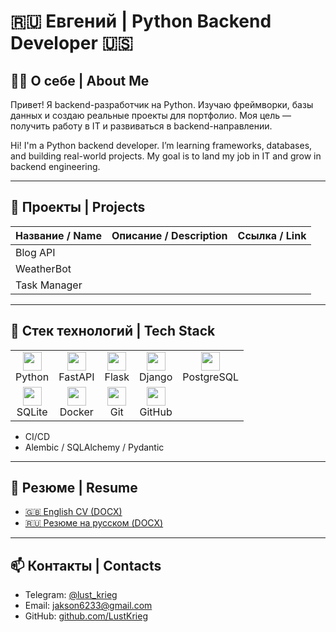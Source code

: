 # 🇷🇺 Евгений | Python Backend Developer 🇺🇸

## 👨‍💻 О себе | About Me
Привет! Я backend-разработчик на Python. Изучаю фреймворки, базы данных и создаю реальные проекты для портфолио. Моя цель — получить работу в IT и развиваться в backend-направлении.

Hi! I'm a Python backend developer. I’m learning frameworks, databases, and building real-world projects. My goal is to land my job in IT and grow in backend engineering.

---

## 📂 Проекты | Projects

| Название / Name | Описание / Description | Ссылка / Link |
|-----------------|------------------------|---------------|
| Blog API        | |
| WeatherBot      | |
| Task Manager    | |

---

## 🔧 Стек технологий | Tech Stack
<table>
  <tr>
    <td align="center" valign="top">
      <img src="https://cdn.jsdelivr.net/gh/devicons/devicon/icons/python/python-original.svg" width="30" /><br/>Python
    </td>
    <td align="center" valign="top">
      <img src="https://cdn.jsdelivr.net/gh/devicons/devicon/icons/fastapi/fastapi-original.svg" width="30" /><br/>FastAPI
    </td>
    <td align="center" valign="top">
      <img src="https://cdn.jsdelivr.net/gh/devicons/devicon/icons/flask/flask-original.svg" width="30" /><br/>Flask
    </td>
    <td align="center" valign="top">
      <img src="https://cdn.jsdelivr.net/gh/devicons/devicon/icons/django/django-plain.svg" width="30" /><br/>Django
    </td>
    <td align="center" valign="top">
      <img src="https://cdn.jsdelivr.net/gh/devicons/devicon/icons/postgresql/postgresql-original.svg" width="30" /><br/>PostgreSQL
    </td>
  </tr>
  <tr>
    <td align="center" valign="top">
      <img src="https://cdn.jsdelivr.net/gh/devicons/devicon/icons/sqlite/sqlite-original.svg" width="30" /><br/>SQLite
    </td>
    <td align="center" valign="top">
      <img src="https://cdn.jsdelivr.net/gh/devicons/devicon/icons/docker/docker-original.svg" width="30" /><br/>Docker
    </td>
    <td align="center" valign="top">
      <img src="https://cdn.jsdelivr.net/gh/devicons/devicon/icons/git/git-original.svg" width="30" /><br/>Git
    </td>
    <td align="center" valign="top">
      <img src="https://cdn.jsdelivr.net/gh/devicons/devicon/icons/github/github-original.svg" width="30" /><br/>GitHub
    </td>
  </tr>
</table>

- CI/CD
- Alembic / SQLAlchemy / Pydantic

---

## 📄 Резюме | Resume

- [🇬🇧 English CV (DOCX)](https://github.com/LustKrieg/Portfolio/blob/main/Evgeny_Data_Intern_CV_EN_v2.docx?raw=true)
- [🇷🇺 Резюме на русском (DOCX)](https://github.com/LustKrieg/Portfolio/blob/main/Evgeny_Data_Intern_CV_RU_v2.docx?raw=true)

---

## 📫 Контакты | Contacts

- Telegram: [@lust_krieg](https://t.me/lust_krieg)
- Email: jakson6233@gmail.com
- GitHub: [github.com/LustKrieg](https://github.com/LustKrieg)
